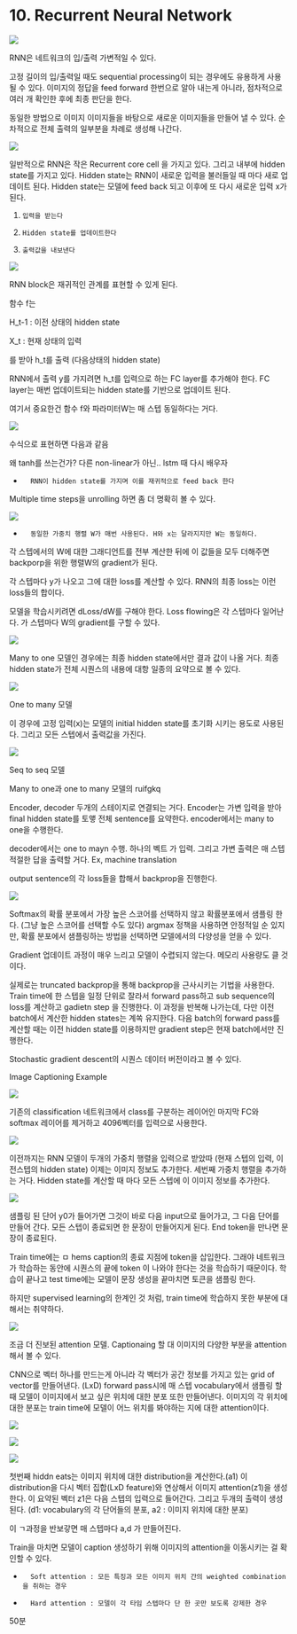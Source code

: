 # 10. Recurrent Neural Network

![](../../.gitbook/assets/image%20%284%29.png)

RNN은 네트워크의 입/출력 가변적일 수 있다.

고정 길이의 입/출력일 때도 sequential processing이 되는 경우에도 유용하게 사용 될 수 있다. 이미지의 정답을 feed forward 한번으로 알아 내는게 아니라, 점차적으로 여러 개 확인한 후에 최종 판단을 한다.

동일한 방법으로 이미지 이미지들을 바탕으로 새로운 이미지들을 만들어 낼 수 있다. 순차적으로 전체 출력의 일부분을 차례로 생성해 나간다.

![](../../.gitbook/assets/image%20%28147%29.png)

일반적으로 RNN은 작은 Recurrent core cell 을 가지고 있다. 그리고 내부에 hidden state를 가지고 있다. Hidden state는 RNN이 새로운 입력을 불러들일 때 마다 새로 업데이트 된다. Hidden state는 모델에 feed back 되고 이후에 또 다시 새로운 입력 x가 된다.

1.     입력을 받는다

2.     Hidden state를 업데이트한다

3.     출력값을 내보낸다

![](../../.gitbook/assets/image%20%28275%29.png)

RNN block은 재귀적인 관계를 표현할 수 있게 된다.

함수 f는

H\_t-1 : 이전 상태의 hidden state

X\_t : 현재 상태의 입력

를 받아 h\_t를 출력 \(다음상태의 hidden state\)

RNN에서 출력 y를 가지려면 h\_t를 입력으로 하는 FC layer를 추가해야 한다. FC layer는 매번 업데이트되는 hidden state를 기반으로 업데이트 된다.

여기서 중요한건 함수 f와 파라미터W는 매 스텝 동일하다는 거다.

![](../../.gitbook/assets/image%20%2867%29.png)

수식으로 표현하면 다음과 같음

왜 tanh를 쓰는건가? 다른 non-linear가 아닌.. lstm 때 다시 배우자

-       RNN이 hidden state를 가지며 이를 재귀적으로 feed back 한다

Multiple time steps을 unrolling 하면 좀 더 명확히 볼 수 있다.

![](../../.gitbook/assets/image%20%28102%29.png)

-       동일한 가중치 행렬 W가 매번 사용된다. H와 x는 달라지지만 W는 동일하다.

각 스텝에서의 W에 대한 그래디언트를 전부 계산한 뒤에 이 값들을 모두 더해주면 backporp을 위한 행렬W의 gradient가 된다.

각 스텝마다 y가 나오고 그에 대한 loss를 계산할 수 있다. RNN의 최종 loss는 이런 loss들의 합이다.

모델을 학습시키려면 dLoss/dW를 구해야 한다. Loss flowing은 각 스텝마다 일어난다. 가 스텝마다 W의 gradient를 구할 수 있다.

![](../../.gitbook/assets/image%20%28191%29.png)

Many to one 모델인 경우에는 최종 hidden state에서만 결과 값이 나올 거다. 최종 hidden state가 전체 시퀀스의 내용에 대항 일종의 요약으로 볼 수 있다.

![](../../.gitbook/assets/image%20%28261%29.png)

One to many 모델

이 경우에 고정 입력\(x\)는 모델의 initial hidden state를 초기화 시키는 용도로 사용된다. 그리고 모든 스텝에서 출력값을 가진다.

![](../../.gitbook/assets/image%20%28192%29.png)

Seq to seq 모델

Many to one과 one to many 모델의 ruifgkq

Encoder, decoder 두개의 스테이지로 연결되는 거다. Encoder는 가변 입력을 받아 final hidden state를 토앻 전체 sentence를 요약한다. encoder에서는 many to one을 수행한다.

decoder에서는 one to mayn 수행. 하나의 벡트 가 입력. 그리고 가변 출력은 매 스텝 적절한 답을 출력할 거다. Ex, machine translation

output sentence의 각 loss들을 합해서 backprop을 진행한다.

![](../../.gitbook/assets/image%20%2813%29.png)

Softmax의 확률 분포에서 가장 높은 스코어를 선택하지 않고 확률분포에서 샘플링 한다. \(그냥 높은 스코어를 선택할 수도 있다\) argmax 정책을 사용하면 안정적일 순 있지만, 확률 분포에서 샘플링하는 방법을 선택하면 모델에서의 다양성을 얻을 수 있다.

Gradient 업데이트 과정이 매우 느리고 모델이 수렵되지 않는다. 메모리 사용량도 클 것 이다.

실제로는 truncated backprop을 통해 backprop을 근사시키는 기법을 사용한다. Train time에 한 스텝을 일정 단위로 잘라서 forward pass하고 sub sequence의 loss를 계산하고 gadietn step 을 진행한다. 이 과정을 반복해 나가는데, 다만 이전 batch에서 계산한 hidden states는 계쏙 유지한다. 다음 batch의 forward pass를 계산할 때는 이전 hidden state를 이용하지만 gradient step은 현재 batch에서만 진행한다.

Stochastic gradient descent의 시퀀스 데이터 버전이라고 볼 수 있다.

Image Captioning Example

![](../../.gitbook/assets/image%20%28297%29.png)

기존의 classification 네트워크에서 class를 구분하는 레이어인 마지막 FC와 softmax 레이어를 제거하고 4096벡터를 입력으로 사용한다.

![](../../.gitbook/assets/image%20%28312%29.png)

이전까지는 RNN 모델이 두개의 가중치 행렬을 입력으로 받았따 \(현재 스텝의 입력, 이전스텝의 hidden state\) 이제는 이미지 정보도 추가한다. 세번째 가중치 행렬을 추가하는 거다. Hidden state를 계산할 때 마다 모든 스텝에 이 이미지 정보를 추가한다.

![](../../.gitbook/assets/image%20%28239%29.png)

샘플링 된 단어 y0가 들어가면 그것이 바로 다음 input으로 들어가고, 그 다음 단어를 만들어 간다. 모든 스텝이 종료되면 한 문장이 만들어지게 된다. End token을 만나면 문장이 종료된다.

Train time에는 ㅁ hems caption의 종료 지점에 token을 삽입한다. 그래야 네트워크가 학습하는 동안에 시퀀스의 끝에 token 이 나와야 한다는 것을 학습하기 때문이다. 학습이 끝나고 test time에는 모델이 문장 생성을 끝마치면 토큰을 샘플링 한다.

하지만 supervised learning의 한계인 것 처럼, train time에 학습하지 못한 부분에 대해서는 취약하다.

![](../../.gitbook/assets/image%20%28116%29.png)

조금 더 진보된 attention 모델. Captionaing 할 대 이미지의 다양한 부분을 attention해서 볼 수 있다.

CNN으로 벡터 하나를 만드는게 아니라 각 벡터가 공간 정보를 가지고 있는 grid of vector를 만들어낸다. \(LxD\) forward pass시에 매 스텝 vocabulary에서 샘플링 할 때 모델이 이미지에서 보고 싶은 위치에 대한 분포 또한 만들어낸다. 이미지의 각 위치에 대한 분포는 train time에 모델이 어느 위치를 봐야하는 지에 대한 attention이다.

![](../../.gitbook/assets/image%20%28133%29.png)

![](../../.gitbook/assets/image%20%2838%29.png)

![](../../.gitbook/assets/image%20%28115%29.png)

첫번째 hiddn eats는 이미지 위치에 대한 distribution을 계산한다.\(a1\) 이 distribution을 다시 벡터 집합\(LxD feature\)와 연상해서 이미지 attention\(z1\)을 생성한다. 이 요약된 벡터 z1은 다음 스텝의 입력으로 들어간다. 그리고 두개의 출력이 생성된다. \(d1: vocabulary의 각 단어들의 분포, a2 : 이미지 위치에 대한 분포\)

이 ㄱ과정을 반보갛면 매 스텝마다 a,d 가 만들어진다.

Train을 마치면 모델이 caption 생성하기 위해 이미지의 attention을 이동시키는 걸 확인할 수 있다.

-       Soft attention : 모든 특징과 모든 이미지 위치 간의 weighted combination을 취하는 경우

-       Hard attention : 모델이 각 타임 스텝마다 단 한 곳만 보도록 강제한 경우

50분

